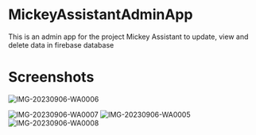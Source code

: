# MickeyAssistantAdminApp
This is an admin app for the project Mickey Assistant to update, view and delete data in firebase database
# Screenshots
![IMG-20230906-WA0006](https://github.com/shriharan18/MickeyAssistantAdminApp/assets/74127448/1c337c5e-ab4b-49a4-a26e-87647db542fd)

![IMG-20230906-WA0007](https://github.com/shriharan18/MickeyAssistantAdminApp/assets/74127448/b33695d4-5d1d-48b6-b462-91335957e147) ![IMG-20230906-WA0005](https://github.com/shriharan18/MickeyAssistantAdminApp/assets/74127448/4a7f3a60-b6e1-42fc-9686-a9e0dcbf1852) ![IMG-20230906-WA0008](https://github.com/shriharan18/MickeyAssistantAdminApp/assets/74127448/92da7ba9-1e3d-43c7-bbd0-f0b3e955d26e)



